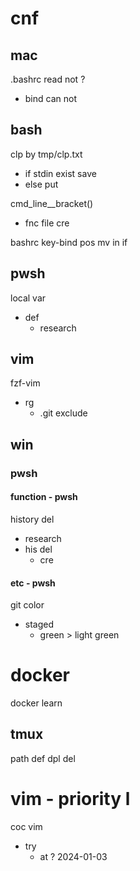 
# cnf


## mac

.bashrc read not ?
- bind can not


## bash

clp by tmp/clp.txt

- if   stdin exist save
- else put


cmd_line__bracket()
- fnc file cre


bashrc key-bind pos mv in if


## pwsh

local var
- def
  - research


## vim

fzf-vim
- rg
  - .git exclude


## win

### pwsh

#### function  -  pwsh

history del
- research
- his del
  - cre


#### etc  -  pwsh

git color
- staged
  - green > light green


# docker

docker learn


## tmux

path def dpl del



# vim  -  priority l

coc vim
- try
  - at ? 2024-01-03



